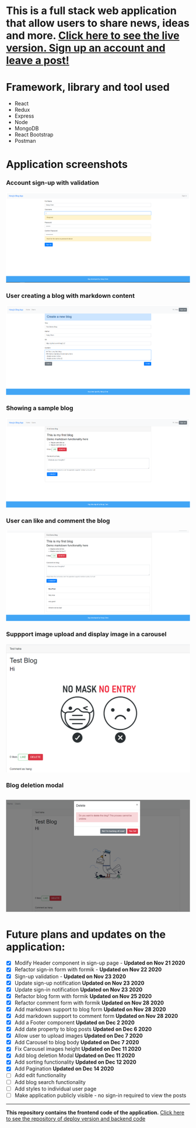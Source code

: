 # This is a full stack web application that allow users to share news, ideas and more. [Click here to see the live version. Sign up an account and leave a post!](https://full-stack-blog-sharing.herokuapp.com/)

# Framework, library and tool used

- React
- Redux
- Express
- Node
- MongoDB
- React Bootstrap
- Postman

# Application screenshots

### Account sign-up with validation

![Image of account sign-up with validation](https://github.com/HangCcZ/App-Screenshots/blob/main/full-stack-blog-site/signup_validate.PNG)

### User creating a blog with markdown content

![Image of creating blog with markdown](https://github.com/HangCcZ/App-Screenshots/blob/main/full-stack-blog-site/blogform.PNG)

### Showing a sample blog

![Image of a blog with markdown](https://github.com/HangCcZ/App-Screenshots/blob/main/full-stack-blog-site/blogItem.PNG)

### User can like and comment the blog

![Image of the blog being liked and commented](https://github.com/HangCcZ/App-Screenshots/blob/main/full-stack-blog-site/blogItem_like_comment.PNG)

### Suppport image upload and display image in a carousel

![Image of a carousel](https://github.com/HangCcZ/App-Screenshots/blob/main/full-stack-blog-site/blogImage_Carousel.PNG)

### Blog deletion modal

## ![Image of a deletion modal](https://github.com/HangCcZ/App-Screenshots/blob/main/full-stack-blog-site/blog_delete_modal.PNG)

# Future plans and updates on the application:

- [x] Modify Header component in sign-up page - **Updated on Nov 21 2020**
- [x] Refactor sign-in form with formik - **Updated on Nov 22 2020**
- [x] Sign-up validation - **Updated on Nov 23 2020**
- [x] Update sign-up notification **Updated on Nov 23 2020**
- [x] Update sign-in notification **Updated on Nov 23 2020**
- [x] Refactor blog form with formik **Updated on Nov 25 2020**
- [x] Refactor comment form with formik **Updated on Nov 28 2020**
- [x] Add markdown support to blog form **Updated on Nov 28 2020**
- [x] Add markdown support to comment form **Updated on Nov 28 2020**
- [x] Add a Footer component **Updated on Dec 2 2020**
- [x] Add date property to blog posts **Updated on Dec 6 2020**
- [x] Allow user to upload images **Updated on Dec 7 2020**
- [x] Add Carousel to blog body **Updated on Dec 7 2020**
- [x] Fix Carousel images height **Updated on Dec 11 2020**
- [x] Add blog deletion Modal **Updated on Dec 11 2020**
- [x] Add sorting functionality **Updated on Dec 12 2020**
- [x] Add Pagination **Updated on Dec 14 2020**
- [ ] Add edit functionality
- [ ] Add blog search functionality
- [ ] Add styles to individual user page
- [ ] Make application publicly visible - no sign-in required to view the posts

---

**This repository contains the frontend code of the application.** [Click here to see the repository of deploy version and backend code](https://github.com/HangCcZ/Full-Stack-Blog-Sharing-Deploy)
